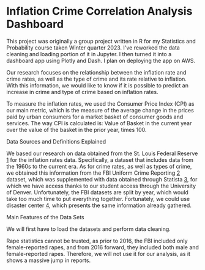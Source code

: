 # Inflation Crime Correlation Analysis Dashboard




This project was originally a group project written in R for my Statistics and Probability course taken Winter quarter 2023. I've reworked the data cleaning and loading portion of it in Jupyter. I then turned it into a dashboard app using Plotly and Dash. I plan on deploying the app on AWS. 




Our research focuses on the relationship between the inflation rate and crime rates, as well as the type of crime and its rate relative to inflation. 
With this information, we would like to know if it is possible to predict an increase in crime and type of crime based on inflation rates. 

To measure the inflation rates, we used the Consumer Price Index (CPI) as our main metric, which is the measure of the average change in the prices paid by urban consumers for a market basket of consumer goods and services. 
The way CPI is calculated is: Value of Basket in the current year over the value of the basket in the prior year, times 100.


Data Sources and Definitions Explained

We based our research on data obtained from the St. Louis Federal Reserve [1] for the inflation rates data. Specifically, a dataset that includes data from the 1960s to the current era. 
As for crime rates, as well as types of crime, we obtained this information from the FBI Uniform Crime Reporting [2] dataset, which was supplemented with data obtained through Statista [3], for which we have access thanks to our student access through the University of Denver. 
Unfortunately, the FBI datasets are split by year, which would take too much time to put everything together. Fortunately, we could use disaster center [4], which presents the same information already gathered.


Main Features of the Data Sets

We will first have to load the datasets and perform data cleaning. 

Rape statistics cannot be trusted, as prior to 2016, the FBI included only female-reported rapes, and from 2016 forward, they included both male and female-reported rapes. Therefore, we will not use it for our analysis, as it shows a massive jump in reports.


[1]: https://fred.stlouisfed.org/
[2]: https://cde.ucr.cjis.gov/
[3]: https://www.statista.com
[4]: https://www.disastercenter.com/
